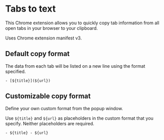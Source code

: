 # Tabs to text

This Chrome extension allows you to quickly copy tab information from all open tabs in your browser to your clipboard.

Uses Chrome extension manifest v3.

## Default copy format

The data from each tab will be listed on a new line using the format specified.

```
- [${title}](${url})
```

## Customizable copy format

Define your own custom format from the popup window.

Use `${title}` and `${url}` as placeholders in the custom format that you specify. Neither placeholders are required.

```
- ${title} - ${url}
```
